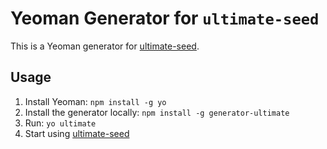 # Yeoman Generator for `ultimate-seed`

This is a Yeoman generator for [ultimate-seed](https://github.com/pilwon/ultimate-seed).

## Usage

1. Install Yeoman: `npm install -g yo`
2. Install the generator locally: `npm install -g generator-ultimate`
3. Run: `yo ultimate`
4. Start using [ultimate-seed](https://github.com/pilwon/ultimate-seed)

